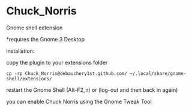 # Chuck_Norris

Gnome shell extension

*requires the Gnome 3 Desktop

installation:

copy the plugin to your extensions folder


    cp -rp Chuck_Norris@debauchery1st.github.com/ ~/.local/share/gnome-shell/extensions/


restart the Gnome Shell (Alt-F2, r) or (log-out and then back in again)

you can enable Chuck Norris using the Gnome Tweak Tool
